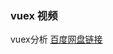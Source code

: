 ### vuex 视频
vuex分析 [百度网盘链接](https://pan.baidu.com/disk/home?#/all?vmode=list&path=%2Fvue%E6%BA%90%E7%A0%81%E5%85%A8%E6%96%B9%E4%BD%8D%E6%B7%B1%E5%85%A5%E8%A7%A3%E6%9E%90%2F%E7%AC%AC12%E7%AB%A0%20Vuex)